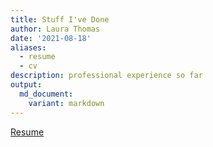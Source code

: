 ```yaml
---
title: Stuff I've Done
author: Laura Thomas
date: '2021-08-18'
aliases:
  - resume
  - cv
description: professional experience so far
output: 
  md_document:
    variant: markdown
---
```




[Resume](https://www.laurasdomain.com/post/2021-08-16-oof-i-did-it/LauraThomas-Resume.pdf)


